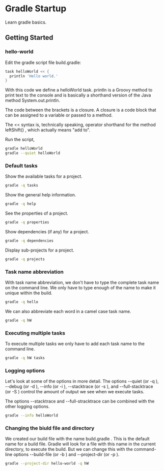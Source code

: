 # Gradle Startup
Learn gradle basics.

## Getting Started

### hello-world

Edit the gradle script file build.gradle:

```gradle
task helloWorld << {
  println 'Hello world.'
}
```

With this code we define a helloWorld task. println is a Groovy method to print
text to the console and is basically a shorthand version of the Java method
System.out.println.

The code between the brackets is a closure. A closure is a code block that can be
assigned to a variable or passed to a method.

The << syntax is, technically speaking, operator shorthand for the method
leftShift() , which actually means "add to".

Run the script,

```bash
gradle helloWorld
gradle --quiet helloWorld
```
### Default tasks

Show the available tasks for a project.
```bash
gradle -q tasks
```

Show the general help information.
```bash
gradle -q help
```

See the properties of a project.
```bash
gradle -q properties
```

Show dependencies (if any) for a project.
```bash
gradle -q dependencies
```

Display sub-projects for a project.
```bash
gradle -q projects
```

### Task name abbreviation

With task name abbreviation, we don't have to type the complete task name on
the command line. We only have to type enough of the name to make it unique
within the build.

```bash
gradle -q hello
```

We can also abbreviate each word in a camel case task name.
```bash
gradle -q hW
```

### Executing multiple tasks

To execute multiple tasks we only have to add each task name to the command line.

```bash
gradle -q hW tasks
```

### Logging options
Let's look at some of the options in more detail. The options --quiet (or -q ),
--debug (or -d ), --info (or -i ), --stacktrace (or -s ), and --full-stacktrace
(or -S ) control the amount of output we see when we execute tasks.

The options --stacktrace and --full-stracktrace can be combined with the other
logging options.
```bash
gradle --info helloWorld
```

### Changing the biuld file and directory
We created our build file with the name build.gradle . This is the default name
for a build file. Gradle will look for a file with this name in the current directory,
to execute the build. But we can change this with the command-line options
--build-file (or -b ) and --project-dir (or -p ).
```bash
gradle --project-dir hello-world -q hW
```
